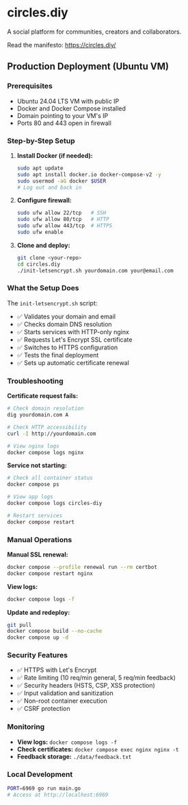 # circles.diy

A social platform for communities, creators and collaborators.

Read the manifesto: https://circles.diy/

## Production Deployment (Ubuntu VM)

### Prerequisites
- Ubuntu 24.04 LTS VM with public IP
- Docker and Docker Compose installed
- Domain pointing to your VM's IP
- Ports 80 and 443 open in firewall

### Step-by-Step Setup

1. **Install Docker (if needed):**
   ```bash
   sudo apt update
   sudo apt install docker.io docker-compose-v2 -y
   sudo usermod -aG docker $USER
   # Log out and back in
   ```

2. **Configure firewall:**
   ```bash
   sudo ufw allow 22/tcp   # SSH
   sudo ufw allow 80/tcp   # HTTP
   sudo ufw allow 443/tcp  # HTTPS
   sudo ufw enable
   ```

3. **Clone and deploy:**
   ```bash
   git clone <your-repo>
   cd circles.diy
   ./init-letsencrypt.sh yourdomain.com your@email.com
   ```

### What the Setup Does
The `init-letsencrypt.sh` script:
- ✅ Validates your domain and email
- ✅ Checks domain DNS resolution  
- ✅ Starts services with HTTP-only nginx
- ✅ Requests Let's Encrypt SSL certificate
- ✅ Switches to HTTPS configuration
- ✅ Tests the final deployment
- ✅ Sets up automatic certificate renewal

### Troubleshooting

**Certificate request fails:**
```bash
# Check domain resolution
dig yourdomain.com A

# Check HTTP accessibility
curl -I http://yourdomain.com

# View nginx logs
docker compose logs nginx
```

**Service not starting:**
```bash
# Check all container status
docker compose ps

# View app logs
docker compose logs circles-diy

# Restart services
docker compose restart
```

### Manual Operations

**Manual SSL renewal:**
```bash
docker compose --profile renewal run --rm certbot
docker compose restart nginx
```

**View logs:**
```bash
docker compose logs -f
```

**Update and redeploy:**
```bash
git pull
docker compose build --no-cache
docker compose up -d
```

### Security Features
- ✅ HTTPS with Let's Encrypt
- ✅ Rate limiting (10 req/min general, 5 req/min feedback)
- ✅ Security headers (HSTS, CSP, XSS protection)
- ✅ Input validation and sanitization
- ✅ Non-root container execution
- ✅ CSRF protection

### Monitoring
- **View logs:** `docker compose logs -f`
- **Check certificates:** `docker compose exec nginx nginx -t`
- **Feedback storage:** `./data/feedback.txt`

### Local Development
```bash
PORT=6969 go run main.go
# Access at http://localhost:6969
```